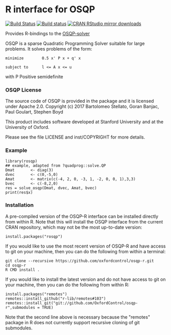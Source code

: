 # R interface for OSQP

[![Build Status](https://travis-ci.org/oxfordcontrol/osqp-r.svg?branch=master)](https://travis-ci.org/oxfordcontrol/osqp-r)
[![Build status](https://ci.appveyor.com/api/projects/status/bx1navxa474nhlpd/branch/master?svg=true)](https://ci.appveyor.com/project/goulart-paul/osqp-r/branch/master)
[![CRAN RStudio mirror downloads](https://cranlogs.r-pkg.org/badges/remotes)](https://www.r-pkg.org/pkg/rosqp)

Provides R-bindings to the [OSQP-solver](http://osqp.readthedocs.io/)

OSQP is a sparse Quadratic Programming Solver suitable for large problems.
It solves problems of the form:
```
minimize        0.5 x' P x + q' x

subject to      l <= A x <= u
```

with P Positive semidefinite

### OSQP License
The source code of OSQP is provided in the package and it is licensed under Apache 2.0.
Copyright (c) 2017 Bartolomeo Stellato, Goran Banjac, Paul Goulart, Stephen Boyd

This product includes software developed at Stanford University and at the University of Oxford.

Please see the file LICENSE and inst/COPYRIGHT for more details.

### Example
```{r}
library(rosqp)
## example, adapted from ?quadprog::solve.QP
Dmat       <- diag(3)
dvec       <- c(0,-5,0)
Amat       <- matrix(c(-4, 2, 0, -3, 1, -2, 0, 0, 1),3,3)
bvec       <- c(-8,2,0)
res = solve_osqp(Dmat, dvec, Amat, bvec)
print(res$x)
```

### Installation

A pre-compiled version of the OSQP-R interface can be installed directly from within R.   Note that this will install the OSQP interface from the current CRAN repository, which may not be the most up-to-date version:

```{r}
install.packages("rosqp")
```

If you would like to use the most recent version of OSQP-R and have access to git on your machine, then you can do the following from within a terminal:

```
git clone --recursive https://github.com/oxfordcontrol/osqp-r.git
cd osqp-r
R CMD install .
```

If you would like to install the latest version and do not have access to git on your machine, then you can do the following from within R:

```{r}
install.packages("remotes")
remotes::install_github("r-lib/remotes#103")
remotes::install_git("git://github.com/OxfordControl/osqp-r",submodules = TRUE)
```

Note that the second line above is necessary because the "remotes" package in R does not currently support recursive cloning of git submodules.
